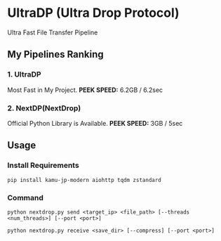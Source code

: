 # UltraDP (Ultra Drop Protocol)
Ultra Fast File Transfer Pipeline 

## My Pipelines Ranking

### 1. UltraDP
Most Fast in My Project.
**PEEK SPEED:** 6.2GB / 6.2sec

### 2. NextDP(NextDrop)
Official Python Library is Available.
**PEEK SPEED:** 3GB / 5sec

## Usage

### Install Requirements

```
pip install kamu-jp-modern aiohttp tqdm zstandard
```

### Command

```
python nextdrop.py send <target_ip> <file_path> [--threads <num_threads>] [--port <port>]
```

```
python nextdrop.py receive <save_dir> [--compress] [--port <port>]
```
